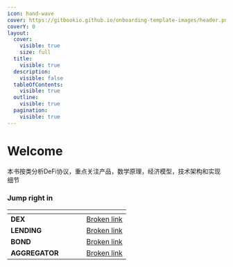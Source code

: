 ```yaml
---
icon: hand-wave
cover: https://gitbookio.github.io/onboarding-template-images/header.png
coverY: 0
layout:
  cover:
    visible: true
    size: full
  title:
    visible: true
  description:
    visible: false
  tableOfContents:
    visible: true
  outline:
    visible: true
  pagination:
    visible: true
---
```


# Welcome

本书按类分析DeFi协议，重点关注产品，数学原理，经济模型，技术架构和实现细节

### Jump right in

<table data-view="cards"><thead><tr><th></th><th></th><th data-hidden data-card-cover data-type="files"></th><th data-hidden></th><th data-hidden data-card-target data-type="content-ref"></th></tr></thead><tbody><tr><td><strong>DEX</strong></td><td></td><td></td><td></td><td><a href="broken-reference">Broken link</a></td></tr><tr><td><strong>LENDING</strong></td><td></td><td></td><td></td><td><a href="broken-reference">Broken link</a></td></tr><tr><td><strong>BOND</strong></td><td></td><td></td><td></td><td><a href="broken-reference">Broken link</a></td></tr><tr><td><strong>AGGREGATOR</strong></td><td></td><td></td><td></td><td><a href="broken-reference">Broken link</a></td></tr></tbody></table>

